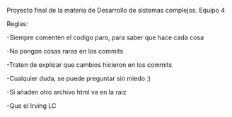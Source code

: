 Proyecto final de la materia de Desarrollo de sistemas complejos. Equipo 4

Reglas:

-Siempre comenten el codigo paro, para saber que hace cada cosa

-No pongan cosas raras en los commits

-Traten de explicar que cambios hicieron en los commits

-Cualquier duda, se puede preguntar sin miedo :)

-Si añaden otro archivo html va en la raiz 

-Que el Irving LC 
